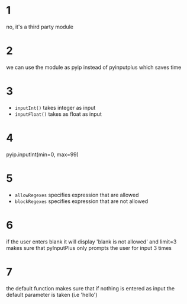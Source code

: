 # 1
no, it's a third party module

# 2
we can use the module as pyip instead of pyinputplus which saves time

# 3
* `inputInt()` takes integer as input
* `inputFloat()` takes as float as input

# 4
pyip.inputInt(min=0, max=99)

# 5
* `allowRegexes` specifies expression that are allowed
* `blockRegexes` specifies expression that are not allowed

# 6
 if the user enters blank it will display 'blank is not allowed' and limit=3 makes sure that pyInputPlus only prompts the user for input 3 times

 # 7
 the default function makes sure that if nothing is entered as input the default parameter is taken (i.e 'hello')

